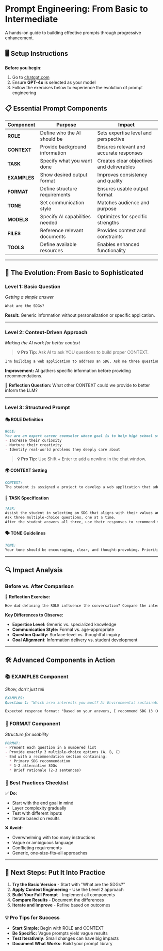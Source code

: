 # Prompt Engineering: From Basic to Intermediate

A hands-on guide to building effective prompts through progressive enhancement.

## 🖥️ Setup Instructions

**Before you begin:**
1. Go to [chatgpt.com](https://chatgpt.com)
2. Ensure **GPT-4o** is selected as your model
3. Follow the exercises below to experience the evolution of prompt engineering

## 📋 Essential Prompt Components

| Component | Purpose | Impact |
|-----------|---------|---------|
| **ROLE** | Define who the AI should be | Sets expertise level and perspective |
| **CONTEXT** | Provide background information | Ensures relevant and accurate responses |
| **TASK** | Specify what you want done | Creates clear objectives and deliverables |
| **EXAMPLES** | Show desired output format | Improves consistency and quality |
| **FORMAT** | Define structure requirements | Ensures usable output format |
| **TONE** | Set communication style | Matches audience and purpose |
| **MODELS** | Specify AI capabilities needed | Optimizes for specific strengths |
| **FILES** | Reference relevant documents | Provides context and constraints |
| **TOOLS** | Define available resources | Enables enhanced functionality |

---

## 🚀 The Evolution: From Basic to Sophisticated

### Level 1: Basic Question
*Getting a simple answer*

```markdown
What are the SDGs?
```

**Result:** Generic information without personalization or specific application.

---

### Level 2: Context-Driven Approach
*Making the AI work for better context*

> **💡 Pro Tip:** Ask AI to ask YOU questions to build proper CONTEXT.

```markdown
I'm building a web application to address an SDG. Ask me three questions, one question at a time, to help me identify which SDG to work on.
```

**Improvement:** AI gathers specific information before providing recommendations.

**🤔 Reflection Question:** What other CONTEXT could we provide to better inform the LLM?

---

### Level 3: Structured Prompt

#### 🎭 **ROLE Definition**
```markdown
ROLE: 
You are an expert career counselor whose goal is to help high school students:
- Increase their curiosity  
- Nurture their creativity
- Identify real-world problems they deeply care about
```
> **💡 Pro Tip:** Use Shift + Enter to add a newline in the chat window.

#### 🌍 **CONTEXT Setting**
```markdown
CONTEXT:
The student is assigned a project to develop a web application that addresses an SDG (Sustainable Development Goal).
```

#### 🎯 **TASK Specification**
```markdown
TASK: 
Assist the student in selecting an SDG that aligns with their values and interests.
Ask three multiple-choice questions, one at a time. 
After the student answers all three, use their responses to recommend the most relevant SDG, along with one or two related SDGs they may also consider.
```

#### 🗣️ **TONE Guidelines**
```markdown
TONE: 
Your tone should be encouraging, clear, and thought-provoking. Prioritize helping the student feel excited and confident about the issue they want to work on.
```

---

## 🔍 Impact Analysis

### Before vs. After Comparison

**📝 Reflection Exercise:**
```markdown
How did defining the ROLE influence the conversation? Compare the interaction before and after the ROLE was set. What were the key differences in tone, structure, and approach? Display the results in a table for a side-by-side comparison.
```

**Key Differences to Observe:**
- **Expertise Level:** Generic vs. specialized knowledge
- **Communication Style:** Formal vs. age-appropriate
- **Question Quality:** Surface-level vs. thoughtful inquiry
- **Goal Alignment:** Information delivery vs. student development

---

## 🛠️ Advanced Components in Action

### 📚 **EXAMPLES Component**
*Show, don't just tell*

```markdown
EXAMPLES:
Question 1: "Which area interests you most? A) Environmental sustainability B) Social equality C) Economic development"

Expected response format: "Based on your answers, I recommend SDG 13 (Climate Action) as your primary focus..."
```

### 📝 **FORMAT Component**
*Structure for usability*

```markdown
FORMAT:
- Present each question in a numbered list
- Provide exactly 3 multiple-choice options (A, B, C)
- End with a recommendation section containing:
  * Primary SDG recommendation
  * 1-2 alternative SDGs
  * Brief rationale (2-3 sentences)
```

### 🎯 **Best Practices Checklist**

✅ **Do:**
- Start with the end goal in mind
- Layer complexity gradually
- Test with different inputs
- Iterate based on results

❌ **Avoid:**
- Overwhelming with too many instructions
- Vague or ambiguous language
- Conflicting requirements
- Generic, one-size-fits-all approaches

---

## 🚀 Next Steps: Put It Into Practice

1. **Try the Basic Version** - Start with "What are the SDGs?"
2. **Apply Context Engineering** - Use the Level 2 approach
3. **Build Your Full Prompt** - Implement all components
4. **Compare Results** - Document the differences
5. **Iterate and Improve** - Refine based on outcomes

### 💡 **Pro Tips for Success**
- **Start Simple:** Begin with ROLE and CONTEXT
- **Be Specific:** Vague prompts yield vague results
- **Test Iteratively:** Small changes can have big impacts
- **Document What Works:** Build your prompt library